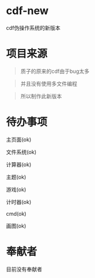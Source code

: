 # cdf-new

cdf伪操作系统的新版本

# 项目来源

>质子的原来的cdf由于bug太多

>并且没有使用多文件编程

>所以制作此新版本

# 待办事项

主页面(ok)

文件系统(ok)

计算器(ok)

主题(ok)

游戏(ok)

计时器(ok)

cmd(ok)

画图(ok)

# 奉献者

目前没有奉献者
